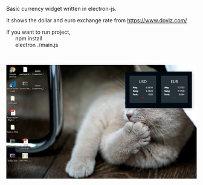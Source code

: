 Basic currency widget written in electron-js.

It shows the dollar and euro exchange rate from https://www.doviz.com/ 

If you want to run project,</br>
&nbsp;&nbsp;&nbsp;&nbsp;&nbsp;&nbsp;npm install</br>
&nbsp;&nbsp;&nbsp;&nbsp;&nbsp;&nbsp;electron ./main.js
  
  </br>  
<p align="left">
  <img src="https://github.com/earikan/currency-app/blob/master/ss.jpg" width="700"/>
</p>
